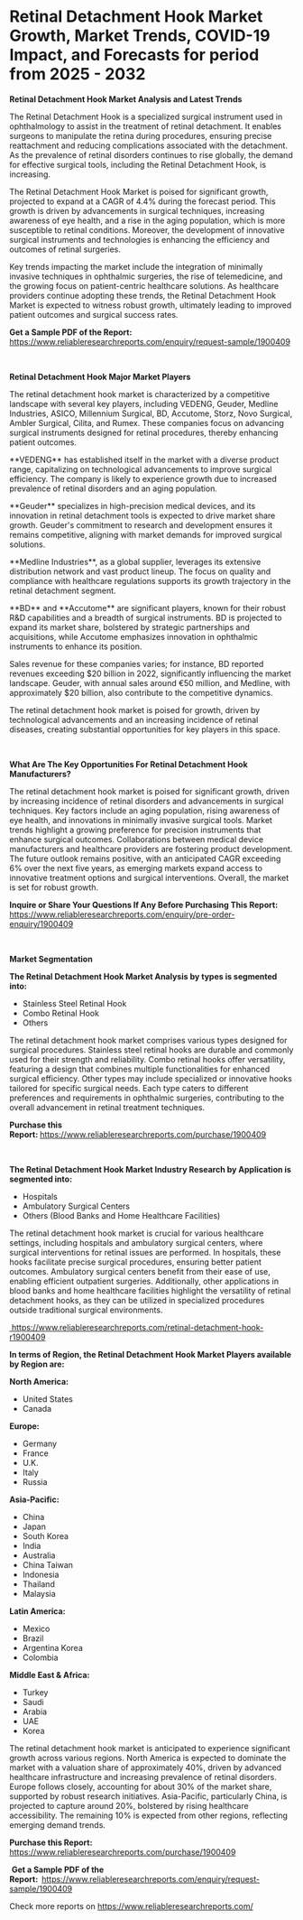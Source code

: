 <p><h1>Retinal Detachment Hook Market Growth, Market Trends, COVID-19 Impact, and Forecasts for period from 2025 - 2032</h1></p><p><strong>Retinal Detachment Hook Market Analysis and Latest Trends</strong></p>
<p><p>The Retinal Detachment Hook is a specialized surgical instrument used in ophthalmology to assist in the treatment of retinal detachment. It enables surgeons to manipulate the retina during procedures, ensuring precise reattachment and reducing complications associated with the detachment. As the prevalence of retinal disorders continues to rise globally, the demand for effective surgical tools, including the Retinal Detachment Hook, is increasing.</p><p>The Retinal Detachment Hook Market is poised for significant growth, projected to expand at a CAGR of 4.4% during the forecast period. This growth is driven by advancements in surgical techniques, increasing awareness of eye health, and a rise in the aging population, which is more susceptible to retinal conditions. Moreover, the development of innovative surgical instruments and technologies is enhancing the efficiency and outcomes of retinal surgeries.</p><p>Key trends impacting the market include the integration of minimally invasive techniques in ophthalmic surgeries, the rise of telemedicine, and the growing focus on patient-centric healthcare solutions. As healthcare providers continue adopting these trends, the Retinal Detachment Hook Market is expected to witness robust growth, ultimately leading to improved patient outcomes and surgical success rates.</p></p>
<p><strong>Get a Sample PDF of the Report:&nbsp;</strong> <a href="https://www.reliableresearchreports.com/enquiry/request-sample/1900409?utm_campaign=3187&utm_medium=2&utm_source=Github&utm_content=ia&utm_term=04032025&utm_id=retinal-detachment-hook">https://www.reliableresearchreports.com/enquiry/request-sample/1900409</a></p>
<p>&nbsp;</p>
<p><strong>Retinal Detachment Hook Major Market Players</strong></p>
<p><p>The retinal detachment hook market is characterized by a competitive landscape with several key players, including VEDENG, Geuder, Medline Industries, ASICO, Millennium Surgical, BD, Accutome, Storz, Novo Surgical, Ambler Surgical, Cilita, and Rumex. These companies focus on advancing surgical instruments designed for retinal procedures, thereby enhancing patient outcomes.</p><p>**VEDENG** has established itself in the market with a diverse product range, capitalizing on technological advancements to improve surgical efficiency. The company is likely to experience growth due to increased prevalence of retinal disorders and an aging population.</p><p>**Geuder** specializes in high-precision medical devices, and its innovation in retinal detachment tools is expected to drive market share growth. Geuder's commitment to research and development ensures it remains competitive, aligning with market demands for improved surgical solutions.</p><p>**Medline Industries**, as a global supplier, leverages its extensive distribution network and vast product lineup. The focus on quality and compliance with healthcare regulations supports its growth trajectory in the retinal detachment segment.</p><p>**BD** and **Accutome** are significant players, known for their robust R&D capabilities and a breadth of surgical instruments. BD is projected to expand its market share, bolstered by strategic partnerships and acquisitions, while Accutome emphasizes innovation in ophthalmic instruments to enhance its position.</p><p>Sales revenue for these companies varies; for instance, BD reported revenues exceeding $20 billion in 2022, significantly influencing the market landscape. Geuder, with annual sales around €50 million, and Medline, with approximately $20 billion, also contribute to the competitive dynamics.</p><p>The retinal detachment hook market is poised for growth, driven by technological advancements and an increasing incidence of retinal diseases, creating substantial opportunities for key players in this space.</p></p>
<p>&nbsp;</p>
<p><strong>What Are The Key Opportunities For Retinal Detachment Hook Manufacturers?</strong></p>
<p><p>The retinal detachment hook market is poised for significant growth, driven by increasing incidence of retinal disorders and advancements in surgical techniques. Key factors include an aging population, rising awareness of eye health, and innovations in minimally invasive surgical tools. Market trends highlight a growing preference for precision instruments that enhance surgical outcomes. Collaborations between medical device manufacturers and healthcare providers are fostering product development. The future outlook remains positive, with an anticipated CAGR exceeding 6% over the next five years, as emerging markets expand access to innovative treatment options and surgical interventions. Overall, the market is set for robust growth.</p></p>
<p><strong>Inquire or Share Your Questions If Any Before Purchasing This Report:</strong> <a href="https://www.reliableresearchreports.com/enquiry/pre-order-enquiry/1900409?utm_campaign=3187&utm_medium=2&utm_source=Github&utm_content=ia&utm_term=04032025&utm_id=retinal-detachment-hook">https://www.reliableresearchreports.com/enquiry/pre-order-enquiry/1900409</a></p>
<p>&nbsp;</p>
<p><strong>Market Segmentation</strong></p>
<p><strong>The Retinal Detachment Hook Market Analysis by types is segmented into:</strong></p>
<p><ul><li>Stainless Steel Retinal Hook</li><li>Combo Retinal Hook</li><li>Others</li></ul></p>
<p><p>The retinal detachment hook market comprises various types designed for surgical procedures. Stainless steel retinal hooks are durable and commonly used for their strength and reliability. Combo retinal hooks offer versatility, featuring a design that combines multiple functionalities for enhanced surgical efficiency. Other types may include specialized or innovative hooks tailored for specific surgical needs. Each type caters to different preferences and requirements in ophthalmic surgeries, contributing to the overall advancement in retinal treatment techniques.</p></p>
<p><strong>Purchase this Report:&nbsp;</strong><a href="https://www.reliableresearchreports.com/purchase/1900409?utm_campaign=3187&utm_medium=2&utm_source=Github&utm_content=ia&utm_term=04032025&utm_id=retinal-detachment-hook">https://www.reliableresearchreports.com/purchase/1900409</a></p>
<p>&nbsp;</p>
<p><strong>The Retinal Detachment Hook Market Industry Research by Application is segmented into:</strong></p>
<p><ul><li>Hospitals</li><li>Ambulatory Surgical Centers</li><li>Others (Blood Banks and Home Healthcare Facilities)</li></ul></p>
<p><p>The retinal detachment hook market is crucial for various healthcare settings, including hospitals and ambulatory surgical centers, where surgical interventions for retinal issues are performed. In hospitals, these hooks facilitate precise surgical procedures, ensuring better patient outcomes. Ambulatory surgical centers benefit from their ease of use, enabling efficient outpatient surgeries. Additionally, other applications in blood banks and home healthcare facilities highlight the versatility of retinal detachment hooks, as they can be utilized in specialized procedures outside traditional surgical environments.</p></p>
<p><a href="https://www.reliableresearchreports.com/retinal-detachment-hook-r1900409?utm_campaign=3187&utm_medium=2&utm_source=Github&utm_content=ia&utm_term=04032025&utm_id=retinal-detachment-hook">&nbsp;https://www.reliableresearchreports.com/retinal-detachment-hook-r1900409</a></p>
<p><strong>In terms of Region, the Retinal Detachment Hook Market Players available by Region are:</strong></p>
<p>
    <p> <strong> North America: </strong>
        <ul>
            <li>United States</li>
            <li>Canada</li>
        </ul>
        </p> 
    <p> <strong> Europe: </strong>
        <ul>
            <li>Germany</li>
            <li>France</li>
            <li>U.K.</li>
            <li>Italy</li>
            <li>Russia</li>
        </ul>
        </p> 
    <p> <strong> Asia-Pacific: </strong>
        <ul>
            <li>China</li>
            <li>Japan</li>
            <li>South Korea</li>
            <li>India</li>
            <li>Australia</li>
            <li>China Taiwan</li>
            <li>Indonesia</li>
            <li>Thailand</li>
            <li>Malaysia</li>
        </ul>
        </p> 
    <p> <strong> Latin America: </strong>
        <ul>
            <li>Mexico</li>
            <li>Brazil</li>
            <li>Argentina Korea</li>
            <li>Colombia</li>
        </ul>
        </p> 
    <p> <strong> Middle East & Africa: </strong>
        <ul>
            <li>Turkey</li>
            <li>Saudi</li>
            <li>Arabia</li>
            <li>UAE</li>
            <li>Korea</li>
        </ul>
    </p>
    </p>
<p><p>The retinal detachment hook market is anticipated to experience significant growth across various regions. North America is expected to dominate the market with a valuation share of approximately 40%, driven by advanced healthcare infrastructure and increasing prevalence of retinal disorders. Europe follows closely, accounting for about 30% of the market share, supported by robust research initiatives. Asia-Pacific, particularly China, is projected to capture around 20%, bolstered by rising healthcare accessibility. The remaining 10% is expected from other regions, reflecting emerging demand trends.</p></p>
<p><strong>Purchase this Report: </strong><a href="https://www.reliableresearchreports.com/purchase/1900409?utm_campaign=3187&utm_medium=2&utm_source=Github&utm_content=ia&utm_term=04032025&utm_id=retinal-detachment-hook">https://www.reliableresearchreports.com/purchase/1900409</a></p>
<p>&nbsp;<strong>Get a Sample PDF of the Report:&nbsp;&nbsp;</strong><a href="https://www.reliableresearchreports.com/enquiry/request-sample/1900409?utm_campaign=3187&utm_medium=2&utm_source=Github&utm_content=ia&utm_term=04032025&utm_id=retinal-detachment-hook">https://www.reliableresearchreports.com/enquiry/request-sample/1900409</a></p>
<p><strong></strong></p>
<p>Check more reports on <a href="https://www.reliableresearchreports.com/?utm_campaign=3187&utm_medium=2&utm_source=Github&utm_content=ia&utm_term=04032025&utm_id=retinal-detachment-hook">https://www.reliableresearchreports.com/</a></p>